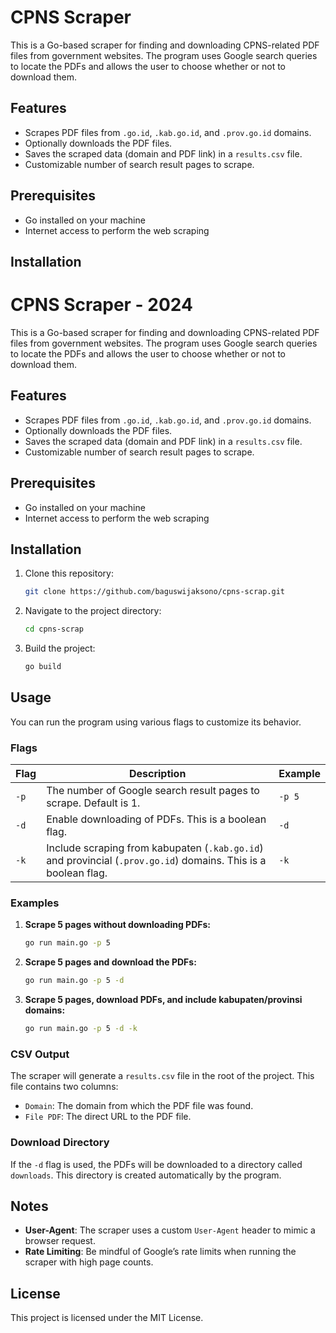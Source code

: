 
# CPNS Scraper

This is a Go-based scraper for finding and downloading CPNS-related PDF files from government websites. The program uses Google search queries to locate the PDFs and allows the user to choose whether or not to download them.

## Features

- Scrapes PDF files from `.go.id`, `.kab.go.id`, and `.prov.go.id` domains.
- Optionally downloads the PDF files.
- Saves the scraped data (domain and PDF link) in a `results.csv` file.
- Customizable number of search result pages to scrape.
  
## Prerequisites

- Go installed on your machine
- Internet access to perform the web scraping

## Installation
# CPNS Scraper - 2024

This is a Go-based scraper for finding and downloading CPNS-related PDF files from government websites. The program uses Google search queries to locate the PDFs and allows the user to choose whether or not to download them.

## Features

- Scrapes PDF files from `.go.id`, `.kab.go.id`, and `.prov.go.id` domains.
- Optionally downloads the PDF files.
- Saves the scraped data (domain and PDF link) in a `results.csv` file.
- Customizable number of search result pages to scrape.
  
## Prerequisites

- Go installed on your machine
- Internet access to perform the web scraping

## Installation

1. Clone this repository:
   ```bash
   git clone https://github.com/baguswijaksono/cpns-scrap.git
   ```
2. Navigate to the project directory:
   ```bash
   cd cpns-scrap
   ```
3. Build the project:
   ```bash
   go build
   ```

## Usage

You can run the program using various flags to customize its behavior.

### Flags

| Flag      | Description                                   | Example          |
| --------- | --------------------------------------------- | ---------------- |
| `-p`      | The number of Google search result pages to scrape. Default is 1. | `-p 5`           |
| `-d`      | Enable downloading of PDFs. This is a boolean flag. | `-d`             |
| `-k`      | Include scraping from kabupaten (`.kab.go.id`) and provincial (`.prov.go.id`) domains. This is a boolean flag. | `-k`             |

### Examples

1. **Scrape 5 pages without downloading PDFs:**
   ```bash
   go run main.go -p 5
   ```

2. **Scrape 5 pages and download the PDFs:**
   ```bash
   go run main.go -p 5 -d
   ```

3. **Scrape 5 pages, download PDFs, and include kabupaten/provinsi domains:**
   ```bash
   go run main.go -p 5 -d -k
   ```

### CSV Output

The scraper will generate a `results.csv` file in the root of the project. This file contains two columns:
- `Domain`: The domain from which the PDF file was found.
- `File PDF`: The direct URL to the PDF file.

### Download Directory

If the `-d` flag is used, the PDFs will be downloaded to a directory called `downloads`. This directory is created automatically by the program.

## Notes

- **User-Agent**: The scraper uses a custom `User-Agent` header to mimic a browser request.
- **Rate Limiting**: Be mindful of Google’s rate limits when running the scraper with high page counts.

## License

This project is licensed under the MIT License.
